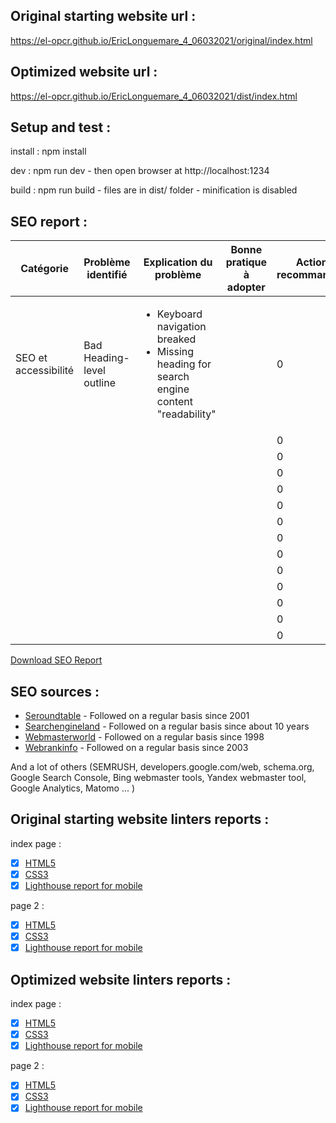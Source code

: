 ## Original starting website url :

https://el-opcr.github.io/EricLonguemare_4_06032021/original/index.html

## Optimized website url :

https://el-opcr.github.io/EricLonguemare_4_06032021/dist/index.html

## Setup and test :

install : npm install

dev : npm run dev - then open browser at http://localhost:1234

build : npm run build - files are in dist/ folder - minification is disabled

## SEO report :

| Catégorie               | Problème identifié | Explication du problème | Bonne pratique à adopter | Action recommandée | Complexité | Priorité | Référence |
|-------------------------|--------------------|-------------------------|--------------------------|--------------------|------------|----------|-----------|
| SEO et accessibilité    | Bad Heading-level outline |  <ul><li>Keyboard navigation breaked</li><li>Missing heading for search engine content "readability"</li></ul>|                          | 0                  |      XS    |    XXXL  |  W3C HTML linter         |
|                         |                    |                         |                          | 0                  |            |          |           |
|                         |                    |                         |                          | 0                  |            |          |           |
|                         |                    |                         |                          | 0                  |            |          |           |
|                         |                    |                         |                          | 0                  |            |          |           |
|                         |                    |                         |                          | 0                  |            |          |           |
|                         |                    |                         |                          | 0                  |            |          |           |
|                         |                    |                         |                          | 0                  |            |          |           |
|                         |                    |                         |                          | 0                  |            |          |           |
|                         |                    |                         |                          | 0                  |            |          |           |
|                         |                    |                         |                          | 0                  |            |          |           |
|                         |                    |                         |                          | 0                  |            |          |           |
|                         |                    |                         |                          | 0                  |            |          |           |
|                         |                    |                         |                          | 0                  |            |          |           |

[Download SEO Report](https://github.com/el-opcr/EricLonguemare_4_06032021/raw/master/SEO_Report/Audit-SEO.xlsx)

## SEO sources :

- [Seroundtable](https://www.seroundtable.com/) - Followed on a regular basis since 2001
- [Searchengineland](https://searchengineland.com/) - Followed on a regular basis since about 10 years
- [Webmasterworld](https://www.webmasterworld.com/) - Followed on a regular basis since 1998
- [Webrankinfo](https://www.webrankinfo.com/) - Followed on a regular basis since 2003

And a lot of others (SEMRUSH, developers.google.com/web, schema.org, Google Search Console, Bing webmaster tools, Yandex
webmaster tool, Google Analytics, Matomo ... )

## Original starting website linters reports :

index page :

- [x] [HTML5](https://validator.w3.org/nu/?showsource=yes&showoutline=yes&showimagereport=yes&doc=https%3A%2F%2Fel-opcr.github.io%2FEricLonguemare_4_06032021%2Foriginal%2F)
- [x] [CSS3](https://jigsaw.w3.org/css-validator/validator?uri=https://el-opcr.github.io/EricLonguemare_4_06032021/original/&profile=css3svg&usermedium=all&warning=1&vextwarning=&lang=fr)
- [x] [Lighthouse report for mobile](https://lighthouse-dot-webdotdevsite.appspot.com//lh/html?url=https%3A%2F%2Fel-opcr.github.io%2FEricLonguemare_4_06032021%2Foriginal%2F)

page 2 :

- [x] [HTML5](https://validator.w3.org/nu/?showsource=yes&showoutline=yes&showimagereport=yes&doc=https%3A%2F%2Fel-opcr.github.io%2FEricLonguemare_4_06032021%2Foriginal%2Fpage2.html)
- [x] [CSS3](https://jigsaw.w3.org/css-validator/validator?uri=https://el-opcr.github.io/EricLonguemare_4_06032021/original/page2.html&profile=css3svg&usermedium=all&warning=1&vextwarning=&lang=fr)
- [x] [Lighthouse report for mobile](https://lighthouse-dot-webdotdevsite.appspot.com//lh/html?url=https%3A%2F%2Fel-opcr.github.io%2FEricLonguemare_4_06032021%2Foriginal%2Fpage2.html)

## Optimized website linters reports :

index page :

- [x] [HTML5](https://validator.w3.org/nu/?showsource=yes&showoutline=yes&showimagereport=yes&doc=https%3A%2F%2Fel-opcr.github.io%2FEricLonguemare_4_06032021%2Fdist%2F)
- [x] [CSS3](https://jigsaw.w3.org/css-validator/validator?uri=https://el-opcr.github.io/EricLonguemare_4_06032021/dist/&profile=css3svg&usermedium=all&warning=1&vextwarning=&lang=fr)
- [x] [Lighthouse report for mobile](https://lighthouse-dot-webdotdevsite.appspot.com//lh/html?url=https%3A%2F%2Fel-opcr.github.io%2FEricLonguemare_4_06032021%2Fdist%2F)

page 2 :

- [x] [HTML5](https://validator.w3.org/nu/?showsource=yes&showoutline=yes&showimagereport=yes&doc=https%3A%2F%2Fel-opcr.github.io%2FEricLonguemare_4_06032021%2Fdist%2Fpage2.html)
- [x] [CSS3](https://jigsaw.w3.org/css-validator/validator?uri=https://el-opcr.github.io/EricLonguemare_4_06032021/dist/page2.html&profile=css3svg&usermedium=all&warning=1&vextwarning=&lang=fr)
- [x] [Lighthouse report for mobile](https://lighthouse-dot-webdotdevsite.appspot.com//lh/html?url=https%3A%2F%2Fel-opcr.github.io%2FEricLonguemare_4_06032021%2Fdist%2Fpage2.html)
